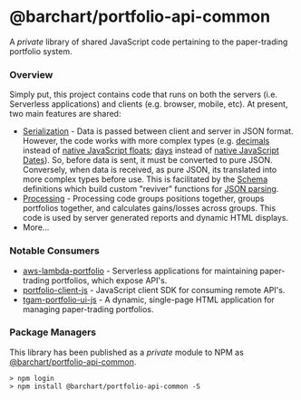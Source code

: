 # @barchart/portfolio-api-common

A *private* library of shared JavaScript code pertaining to the paper-trading portfolio system.

### Overview

Simply put, this project contains code that runs on both the servers (i.e. Serverless applications) and clients (e.g. browser, mobile, etc). At present, two main features are shared:

* [Serialization](https://github.com/barchart/portfolio-api-common/tree/master/lib/serialization) - Data is passed between client and server in JSON format. However, the code works with more complex types (e.g. [decimals](https://github.com/barchart/barchart-common-js/blob/master/lang/Decimal.js) instead of [native JavaScript floats](https://developer.mozilla.org/en-US/docs/Web/JavaScript/Reference/Global_Objects/Number); [days](https://github.com/barchart/barchart-common-js/blob/master/lang/Day.js) instead of [native JavaScript Dates](https://developer.mozilla.org/en-US/docs/Web/JavaScript/Reference/Global_Objects/Date)). So, before data is sent, it must be converted to pure JSON. Conversely, when data is received, as pure JSON, its translated into more complex types before use. This is facilitated by the [Schema]() definitions which build custom "reviver" functions for [JSON parsing](https://developer.mozilla.org/en-US/docs/Web/JavaScript/Reference/Global_Objects/JSON/parse).
* [Processing](https://github.com/barchart/portfolio-api-common/tree/master/lib/processing) - Processing code groups positions together, groups portfolios together, and calculates gains/losses across groups. This code is used by server generated reports and dynamic HTML displays.
* More...

### Notable Consumers

* [aws-lambda-portfolio](https://github.com/barchart/aws-lambda-portfolio) - Serverless applications for maintaining paper-trading portfolios, which expose API's.
* [portfolio-client-js](https://github.com/barchart/portfolio-client-js) - JavaScript client SDK for consuming remote API's.
* [tgam-portfolio-ui-js](https://github.com/barchart/tgam-portfolio-ui-js) - A dynamic, single-page HTML application for managing paper-trading portfolios.

### Package Managers

This library has been published as a *private* module to NPM as [@barchart/portfolio-api-common](https://www.npmjs.com/package/@barchart/portfolio-api-common).

    > npm login
    > npm install @barchart/portfolio-api-common -S